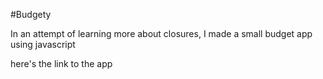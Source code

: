 #Budgety

In an attempt of learning more about closures, I made a small budget app using javascript

here's the link to the app